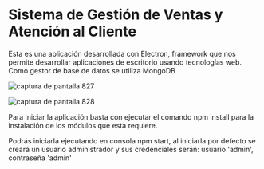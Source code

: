 # Sistema de Gestión de Ventas y Atención al Cliente


Esta es una aplicación desarrollada con Electron, framework que nos permite desarrollar aplicaciones de escritorio usando tecnologías web.
Como gestor de base de datos se utiliza MongoDB


![captura de pantalla 827](https://user-images.githubusercontent.com/20296243/37435831-f3ee12ce-27b2-11e8-9ddb-2dc8ffb5d964.png)

![captura de pantalla 828](https://user-images.githubusercontent.com/20296243/37435995-cfc80d90-27b3-11e8-8f9e-98c205b6fb35.png)


Para iniciar la aplicación basta con ejecutar el comando npm install para la instalación de los módulos que esta requiere.

Podrás iniciarla ejecutando en consola npm start, al iniciarla por defecto se creará un usuario administrador y sus credenciales serán: usuario 'admin', contraseña 'admin'